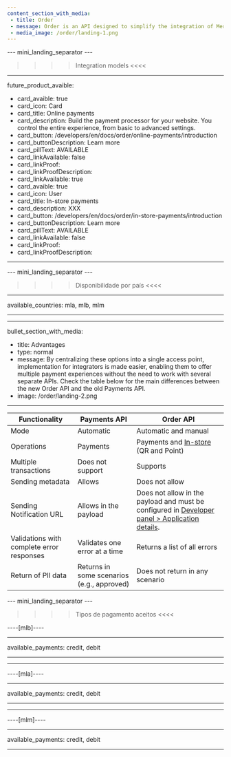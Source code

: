 ```yaml
---
content_section_with_media: 
 - title: Order
 - message: Order is an API designed to simplify the integration of Mercado Pago's payment products, allowing developers to access various payment solutions through a single integration. This unified API encompasses all payment methods offered by the platform, including QR code payments, Point devices, and online payments.
 - media_image: /order/landing-1.png
---
```


--- mini_landing_separator ---

>>>> Integration models <<<<

---
future_product_avaible:
 - card_avaible: true
 - card_icon: Card
 - card_title: Online payments
 - card_description: Build the payment processor for your website. You control the entire experience, from basic to advanced settings.
 - card_button: /developers/en/docs/order/online-payments/introduction
 - card_buttonDescription: Learn more
 - card_pillText: AVAILABLE
 - card_linkAvailable: false
 - card_linkProof:
 - card_linkProofDescription:
 - card_linkAvailable: true
 - card_avaible: true
 - card_icon: User
 - card_title: In-store payments
 - card_description: XXX
 - card_button: /developers/en/docs/order/in-store-payments/introduction
 - card_buttonDescription: Learn more
 - card_pillText: AVAILABLE
 - card_linkAvailable: false
 - card_linkProof:
 - card_linkProofDescription:
---

--- mini_landing_separator ---

>>>> Disponibilidade por país <<<<
---
available_countries: mla, mlb, mlm

---

---
bullet_section_with_media: 
 - title: Advantages
 - type: normal
 - message: By centralizing these options into a single access point, implementation for integrators is made easier, enabling them to offer multiple payment experiences without the need to work with several separate APIs. Check the table below for the main differences between the new Order API and the old Payments API.
 - image: /order/landing-2.png
---

| Functionality | Payments API | Order API |
| --- | --- |--- |
| Mode | Automatic | Automatic and manual |
| Operations | Payments | Payments and [In-store](/developers/en/docs/order/online-payments/introduction) (QR and Point)|
| Multiple transactions | Does not support | Supports |
| Sending metadata | Allows | Does not allow |
| Sending Notification URL | Allows in the payload | Does not allow in the payload and must be configured in [Developer panel > Application details](/developers/en/docs/order/additional-content/your-integrations/application-details). |
| Validations with complete error responses | Validates one error at a time | Returns a list of all errors |
| Return of PII data | Returns in some scenarios (e.g., approved) | Does not return in any scenario |

--- mini_landing_separator ---

>>>> Tipos de pagamento aceitos <<<<

----[mlb]----

---
available_payments: credit, debit

---
------------
----[mla]---- 

---
available_payments: credit, debit

----
------------
----[mlm]---- 

---
available_payments: credit, debit

----